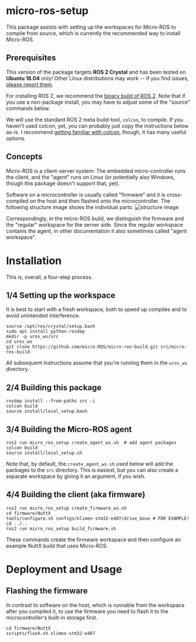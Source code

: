 # micro-ros-setup

This package assists with setting up the workspaces for Micro-ROS to compile from source, which is currently the recommended way to install Micro-ROS.

## Prerequisites

This version of the package targets  **ROS 2 Crystal** and has been tested on **Ubuntu 18.04** only! Other Linux distributions may work -- if you find issues, [please report them](https://github.com/micro-ROS/micro-ros-build/issues). 

For installing ROS 2, we recommend the [binary build of ROS 2](https://index.ros.org/doc/ros2/Installation/Crystal/). Note that if you use a non-package install, you may have to adjust some of the "source" commands below.

We will use the standard ROS 2 meta build-tool, `colcon`, to compile. If you haven't used colcon, yet, you can probably just copy the instructions below as-is. I recommend [getting familiar with colcon](https://index.ros.org//doc/ros2/Tutorials/Colcon-Tutorial/), though, it has many useful options.

## Concepts

Micro-ROS is a client-server system: The embedded micro-controller runs the client, and the "agent" runs on Linux (or potentially also Windows, though this package doesn't support that, yet).

Software on a microcontroller is usually called "firmware" and it is cross-compiled on the host and then flashed onto the microcontroller. The following structure image shows the individual parts:
![structure image](doc/structure.png)

Correspondingly, in the micro-ROS build, we distinguish the firmware and the "regular" workspace for the server side. Since the regular workspace contains the agent, in other documentation it also sometimes called "agent workspace".

# Installation

This is, overall, a four-step process.

## 1/4 Setting up the workspace

It is best to start with a fresh workspace, both to speed up compiles and to avoid unintended interference. 

```shell
source /opt/ros/crystal/setup.bash
sudo apt install python-rosdep
mkdir -p uros_ws/src
cd uros_ws
git clone https://github.com/micro-ROS/micro-ros-build.git src/micro-ros-build
```

All subsequent instructions assume that you're running them in the `uros_ws` directory. 


## 2/4 Building this package

```shell
rosdep install --from-paths src -i
colcon build
source install/local_setup.bash
```

## 3/4 Building the Micro-ROS agent

```shell
ros2 run micro_ros_setup create_agent_ws.sh  # add agent packages
colcon build
source install/local_setup.sh
```

Note that, by default, the `create_agent_ws.sh` used below will add the packages to the `src` directory. This is easiest, but you can also create a separate workspace by giving it an argument, if you wish.


## 4/4 Building the client (aka firmware)

```shell
ros2 run micro_ros_setup create_firmware_ws.sh
cd firmware/NuttX
tools/configure.sh configs/olimex-stm32-e407/drive_base # FOR EXAMPLE!
cd ../..
ros2 run micro_ros_setup build_firmware.sh
```

These commands create the firmware workspace and then configure an example NuttX build that uses Micro-ROS.

# Deployment and Usage

## Flashing the firmware

In contrast to software on the host, which is runnable from the workspace after you compiled it, to use the firmware you need to flash it to the microcontroller's built-in storage first.

```shell
cd firmware/NuttX
scripts/flash.sh olimex-stm32-e407
```
